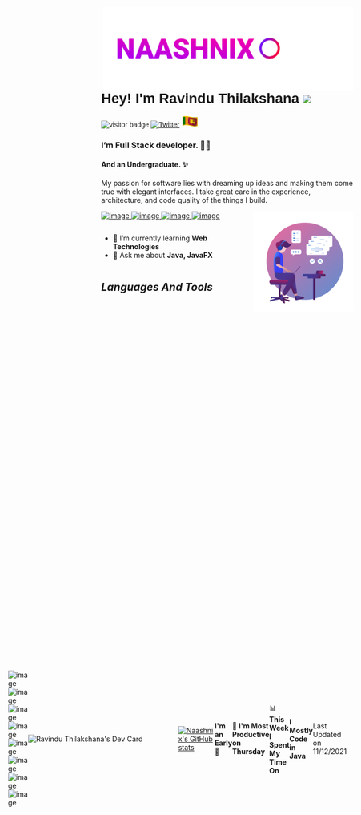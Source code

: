 <img src="./assets/logo.gif" width="500px" align="right" />
<font style="font-family: Helvetica, sans-serif;">

# **Hey! I'm Ravindu Thilakshana** <img src="https://media.giphy.com/media/hvRJCLFzcasrR4ia7z/giphy.gif" width="30px"> 
![visitor badge](https://visitor-badge.glitch.me/badge?page_id=naashnix.naashnix) [![Twitter](https://img.shields.io/twitter/url/https/twitter.com/cloudposse.svg?style=social&label=Follow%20%40naashnix)](https://twitter.com/naashnix)
 <img src="./assets/sl-flag.gif" width="35px">

</font>

 ### I’m Full Stack developer. 🧑‍💻  
 #### And an Undergraduate. ✨
   My passion for software lies with dreaming up ideas and making them come true with elegant interfaces. I take great care in the experience, architecture, and code quality of the things I build. 
 
 <a href="https://wa.me/message/VYIMCELYQL42M1"> 
 
 ![image](https://img.shields.io/badge/WhatsApp-25D366?style=for-the-badge&logo=whatsapp&logoColor=white) </a> <a href="https://t.me/naashnix"> ![image](https://img.shields.io/badge/Telegram-2CA5E0?style=for-the-badge&logo=telegram&logoColor=white) </a> <a href="mailto: naashnix@protonmail.com"> ![image](https://img.shields.io/badge/ProtonMail-8B89CC?style=for-the-badge&logo=protonmail&logoColor=white) </a> <a href="https://www.facebook.com/naashnix/"> ![image](https://img.shields.io/badge/Facebook-1877F2?style=for-the-badge&logo=facebook&logoColor=white) </a>
<img src="./assets/picture.png" align="right" width="200px"> 

<section style="display:flex;">

 
 - 🔭 I’m currently learning **Web Technologies**     
 - 💬 Ask me about **Java, JavaFX** 

</section>

## ***Languages And Tools***

<div style="display:flex; align-items: center; justify-content: center;">

![image](https://img.shields.io/badge/HTML5-E34F26?style=for-the-badge&logo=html5&logoColor=white) ![image](https://img.shields.io/badge/CSS3-1572B6?style=for-the-badge&logo=css3&logoColor=white) ![image](https://img.shields.io/badge/JavaScript-323330?style=for-the-badge&logo=javascript&logoColor=F7DF1E) ![image](https://img.shields.io/badge/Java-ED8B00?style=for-the-badge&logo=java&logoColor=white) ![image](https://img.shields.io/badge/Dart-0175C2?style=for-the-badge&logo=dart&logoColor=white) 
 ![image](https://img.shields.io/badge/MySQL-005C84?style=for-the-badge&logo=mysql&logoColor=white) ![image](https://img.shields.io/badge/Hibernate-59666C?style=for-the-badge&logo=Hibernate&logoColor=white) ![image](https://img.shields.io/badge/Flutter-02569B?style=for-the-badge&logo=flutter&logoColor=white) 
 
 <a href="https://app.daily.dev/Ravind"><img src="https://api.daily.dev/devcards/1a3b4fbeb6654feeb29bf0e0bfeb61ad.png?r=8jt" width="300" alt="Ravindu Thilakshana's Dev Card" align="right"/></a>
 
 
 [![Naashnix's GitHub stats](https://github-readme-stats.vercel.app/api?username=NaashNix&theme=github_dark&show_icons=true)](https://github.com/anuraghazra/github-readme-stats)
 
<!--START_SECTION:waka-->
**I'm an Early 🐤** 

```text
🌞 Morning    8 commits      ████░░░░░░░░░░░░░░░░░░░░░   18.18% 
🌆 Daytime    24 commits     █████████████░░░░░░░░░░░░   54.55% 
🌃 Evening    7 commits      ████░░░░░░░░░░░░░░░░░░░░░   15.91% 
🌙 Night      5 commits      ██░░░░░░░░░░░░░░░░░░░░░░░   11.36%

```
📅 **I'm Most Productive on Thursday** 

```text
Monday       0 commits      ░░░░░░░░░░░░░░░░░░░░░░░░░   0.0% 
Tuesday      2 commits      █░░░░░░░░░░░░░░░░░░░░░░░░   4.55% 
Wednesday    7 commits      ████░░░░░░░░░░░░░░░░░░░░░   15.91% 
Thursday     21 commits     ████████████░░░░░░░░░░░░░   47.73% 
Friday       8 commits      ████░░░░░░░░░░░░░░░░░░░░░   18.18% 
Saturday     2 commits      █░░░░░░░░░░░░░░░░░░░░░░░░   4.55% 
Sunday       4 commits      ██░░░░░░░░░░░░░░░░░░░░░░░   9.09%

```


📊 **This Week I Spent My Time On** 

```text
⌚︎ Time Zone: Asia/Colombo

💬 Programming Languages: 
Other                    24 hrs 59 mins      ████████████████████░░░░░   81.16% 
CSS                      4 hrs 29 mins       ███░░░░░░░░░░░░░░░░░░░░░░   14.56% 
HTML                     1 hr                ░░░░░░░░░░░░░░░░░░░░░░░░░   3.29% 
Java                     12 mins             ░░░░░░░░░░░░░░░░░░░░░░░░░   0.68% 
JSON                     4 mins              ░░░░░░░░░░░░░░░░░░░░░░░░░   0.26%

🔥 Editors: 
Browser                  24 hrs 59 mins      ████████████████████░░░░░   81.16% 
VS Code                  5 hrs 48 mins       ████░░░░░░░░░░░░░░░░░░░░░   18.84%

🐱‍💻 Projects: 
Exercises                14 hrs 58 mins      ████████████░░░░░░░░░░░░░   48.62% 
day_10                   7 hrs 37 mins       ██████░░░░░░░░░░░░░░░░░░░   24.74% 
hibernate-gdse-57-58     3 hrs 48 mins       ███░░░░░░░░░░░░░░░░░░░░░░   12.36% 
My_profile_New           2 hrs 14 mins       █░░░░░░░░░░░░░░░░░░░░░░░░   7.26% 
exercise                 1 hr 14 mins        █░░░░░░░░░░░░░░░░░░░░░░░░   4.04%

💻 Operating System: 
Linux                    30 hrs 47 mins      █████████████████████████   100.0%

```

**I Mostly Code in Java** 

```text
Java                     5 repos             █████████████████░░░░░░░░   71.43% 
HTML                     2 repos             ███████░░░░░░░░░░░░░░░░░░   28.57%

```



 Last Updated on 11/12/2021
<!--END_SECTION:waka-->
